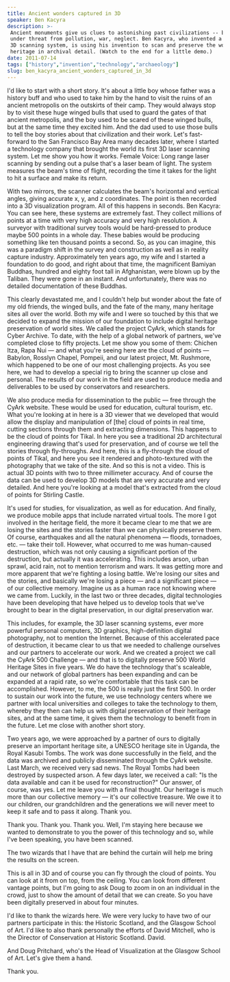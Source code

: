 ```yaml
---
title: Ancient wonders captured in 3D
speaker: Ben Kacyra
description: >-
 Ancient monuments give us clues to astonishing past civilizations -- but they're
 under threat from pollution, war, neglect. Ben Kacyra, who invented a groundbreaking
 3D scanning system, is using his invention to scan and preserve the world's
 heritage in archival detail. (Watch to the end for a little demo.)
date: 2011-07-14
tags: ["history","invention","technology","archaeology"]
slug: ben_kacyra_ancient_wonders_captured_in_3d
---
```


I'd like to start with a short story. It's about a little boy whose father was a history
buff and who used to take him by the hand to visit the ruins of an ancient metropolis on
the outskirts of their camp. They would always stop by to visit these huge winged bulls
that used to guard the gates of that ancient metropolis, and the boy used to be scared of
these winged bulls, but at the same time they excited him. And the dad used to use those
bulls to tell the boy stories about that civilization and their work. Let's fast-forward to
the San Francisco Bay Area many decades later, where I started a technology company that
brought the world its first 3D laser scanning system. Let me show you how it works. Female
Voice: Long range laser scanning by sending out a pulse that's a laser beam of light. The
system measures the beam's time of flight, recording the time it takes for the light to
hit a surface and make its return.

With two mirrors, the scanner calculates the beam's horizontal and vertical angles, giving
accurate x, y, and z coordinates. The point is then recorded into a 3D visualization
program. All of this happens in seconds. Ben Kacyra: You can see here, these systems are
extremely fast. They collect millions of points at a time with very high accuracy and very
high resolution. A surveyor with traditional survey tools would be hard-pressed to produce
maybe 500 points in a whole day. These babies would be producing something like ten
thousand points a second. So, as you can imagine, this was a paradigm shift in the survey
and construction as well as in reality capture industry. Approximately ten years ago, my
wife and I started a foundation to do good, and right about that time, the magnificent
Bamiyan Buddhas, hundred and eighty foot tall in Afghanistan, were blown up by the
Taliban. They were gone in an instant. And unfortunately, there was no detailed
documentation of these Buddhas.

This clearly devastated me, and I couldn't help but wonder about the fate of my old
friends, the winged bulls, and the fate of the many, many heritage sites all over the
world. Both my wife and I were so touched by this that we decided to expand the mission of
our foundation to include digital heritage preservation of world sites. We called the
project CyArk, which stands for Cyber Archive. To date, with the help of a global network
of partners, we've completed close to fifty projects. Let me show you some of them:
Chichen Itza, Rapa Nui — and what you're seeing here are the cloud of points — Babylon,
Rosslyn Chapel, Pompeii, and our latest project, Mt. Rushmore, which happened to be one of
our most challenging projects. As you see here, we had to develop a special rig to bring
the scanner up close and personal. The results of our work in the field are used to
produce media and deliverables to be used by conservators and researchers.

We also produce media for dissemination to the public — free through the CyArk website.
These would be used for education, cultural tourism, etc. What you're looking at in here is
a 3D viewer that we developed that would allow the display and manipulation of [the] cloud
of points in real time, cutting sections through them and extracting dimensions. This
happens to be the cloud of points for Tikal. In here you see a traditional 2D
architectural engineering drawing that's used for preservation, and of course we tell the
stories through fly-throughs. And here, this is a fly-through the cloud of points of
Tikal, and here you see it rendered and photo-textured with the photography that we take
of the site. And so this is not a video. This is actual 3D points with two to three
millimeter accuracy. And of course the data can be used to develop 3D models that are very
accurate and very detailed. And here you're looking at a model that's extracted from the
cloud of points for Stirling Castle.

It's used for studies, for visualization, as well as for education. And finally, we produce
mobile apps that include narrated virtual tools. The more I got involved in the heritage
field, the more it became clear to me that we are losing the sites and the stories faster
than we can physically preserve them. Of course, earthquakes and all the natural phenomena
— floods, tornadoes, etc. — take their toll. However, what occurred to me was human-caused
destruction, which was not only causing a significant portion of the destruction, but
actually it was accelerating. This includes arson, urban sprawl, acid rain, not to mention
terrorism and wars. It was getting more and more apparent that we're fighting a losing
battle. We're losing our sites and the stories, and basically we're losing a piece — and a
significant piece — of our collective memory. Imagine us as a human race not knowing where
we came from. Luckily, in the last two or three decades, digital technologies have been
developing that have helped us to develop tools that we've brought to bear in the digital
preservation, in our digital preservation war.

This includes, for example, the 3D laser scanning systems, ever more powerful personal
computers, 3D graphics, high-definition digital photography, not to mention the Internet.
Because of this accelerated pace of destruction, it became clear to us that we needed to
challenge ourselves and our partners to accelerate our work. And we created a project we
call the CyArk 500 Challenge — and that is to digitally preserve 500 World Heritage Sites
in five years. We do have the technology that's scaleable, and our network of global
partners has been expanding and can be expanded at a rapid rate, so we're comfortable that
this task can be accomplished. However, to me, the 500 is really just the first 500. In
order to sustain our work into the future, we use technology centers where we partner with
local universities and colleges to take the technology to them, whereby they then can help
us with digital preservation of their heritage sites, and at the same time, it gives them
the technology to benefit from in the future. Let me close with another short
story.

Two years ago, we were approached by a partner of ours to digitally preserve an important
heritage site, a UNESCO heritage site in Uganda, the Royal Kasubi Tombs. The work was done
successfully in the field, and the data was archived and publicly disseminated through the
CyArk website. Last March, we received very sad news. The Royal Tombs had been destroyed
by suspected arson. A few days later, we received a call: "Is the data available and can
it be used for reconstruction?" Our answer, of course, was yes. Let me leave you with a
final thought. Our heritage is much more than our collective memory — it's our collective
treasure. We owe it to our children, our grandchildren and the generations we will never
meet to keep it safe and to pass it along. Thank you.

Thank you. Thank you. Thank you. Well, I'm staying here because we wanted to demonstrate to
you the power of this technology and so, while I've been speaking, you have been scanned.

The two wizards that I have that are behind the curtain will help me bring the results on
the screen. 

This is all in 3D and of course you can fly through the cloud of points. You can look at
it from on top, from the ceiling. You can look from different vantage points, but I'm
going to ask Doug to zoom in on an individual in the crowd, just to show the amount of
detail that we can create. So you have been digitally preserved in about four minutes.

I'd like to thank the wizards here. We were very lucky to have two of our partners
participate in this: the Historic Scotland, and the Glasgow School of Art. I'd like to
also thank personally the efforts of David Mitchell, who is the Director of Conservation
at Historic Scotland. David. 

And Doug Pritchard, who's the Head of Visualization at the Glasgow School of Art. Let's
give them a hand.

Thank you.

<!--
ad_duration=3.33
comment_count=94
event="TEDGlobal 2011"
external_start_time=0
intro_duration=11.82
is_subtitle_required="False"
is_talk_featured="True"
language="en"
language_swap="False"
native_language="en"
number_of_related_talks=6
number_of_speakers=1
number_of_subtitled_videos=32
number_of_tags=4
number_of_talk_download_languages=32
number_of_talk_more_resources=0
number_of_talk_recommendations=0
number_of_talks_take_actions=0
post_ad_duration=0.83
published_timestamp="2011-11-09 16:54:01"
recording_date="2011-07-14"
speaker_description="Digital preservationist"
speaker_is_published=1
speaker_name="Ben Kacyra"
speaker_what_others_say="Ben Kacyra has made the biggest contribution to archeological research since Indiana Jones added the bullwhip to his field kit."
talk_name="Ancient wonders captured in 3D"
talks_tags=["history","invention","technology","archaeology"]
url_audio="https://download.ted.com/talks/BenKacyra_2011G.mp3?apikey=acme-roadrunner"
url_photo_speaker="https://pe.tedcdn.com/images/ted/c73e9b931d8af0051ff55dc0c34b06b075da0bd3_254x191.jpg"
url_photo_talk="https://pe.tedcdn.com/images/ted/38bcdfd637378a297afda96cfc9747a61d3afb85_800x600.jpg"
url_webpage="https://www.ted.com/talks/ben_kacyra_ancient_wonders_captured_in_3d"
video_type_name="TED Stage Talk"
-->